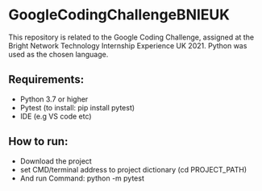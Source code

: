 # GoogleCodingChallengeBNIEUK
This repository is related to the Google Coding Challenge, assigned at the Bright Network Technology Internship Experience UK 2021. Python was used as the chosen language.

## Requirements:
- Python 3.7 or higher
- Pytest (to install: pip install pytest)
- IDE (e.g VS code etc)

## How to run:
- Download the project
- set CMD/terminal address to project dictionary (cd PROJECT_PATH)
- And run Command: python -m pytest
